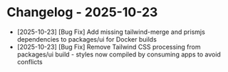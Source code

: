 # Changelog - 2025-10-23

- [2025-10-23] [Bug Fix] Add missing tailwind-merge and prismjs dependencies to packages/ui for Docker builds
- [2025-10-23] [Bug Fix] Remove Tailwind CSS processing from packages/ui build - styles now compiled by consuming apps to avoid conflicts
